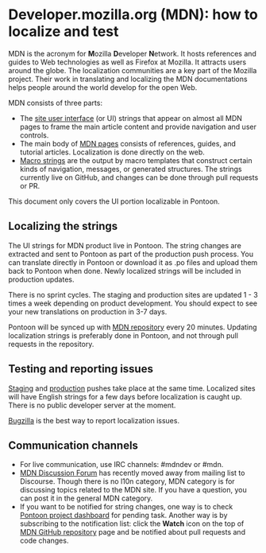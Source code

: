 # Developer.mozilla.org (MDN): how to localize and test

MDN is the acronym for **M**ozilla **D**eveloper **N**etwork. It hosts references and guides to Web technologies as well as Firefox at Mozilla. It attracts users around the globe. The localization communities are a key part of the Mozilla project. Their work in translating and localizing the MDN documentations helps people around the world develop for the open Web.

MDN consists of three parts:

* The [site user interface](https://developer.mozilla.org/) (or UI) strings that appear on almost all MDN pages to frame the main article content and provide navigation and user controls.
* The main body of [MDN pages](https://developer.mozilla.org/docs/MDN/Contribute/Localize/Translating_pages) consists of references, guides, and tutorial articles. Localization is done directly on the web.
* [Macro strings](https://github.com/mdn/kumascript/tree/master/macros) are the output by macro templates that construct certain kinds of navigation, messages, or generated structures. The strings currently live on GitHub, and changes can be done through pull requests or PR.

This document only covers the UI portion localizable in Pontoon.

## Localizing the strings

The UI strings for MDN product live in Pontoon. The string changes are extracted and sent to Pontoon as part of the production push process. You can translate directly in Pontoon or download it as .po files and upload them back to Pontoon when done. Newly localized strings will be included in production updates.

There is no sprint cycles. The staging and production sites are updated 1 - 3 times a week depending on product development. You should expect to see your new translations on production in 3-7 days.

Pontoon will be synced up with [MDN repository](https://github.com/mozilla-l10n/mdn-l10n) every 20 minutes. Updating localization strings is preferably done in Pontoon, and not through pull requests in the repository.

## Testing and reporting issues

[Staging](https://developer.allizom.org/) and [production](https://developer.mozilla.org/) pushes take place at the same time. Localized sites will have English strings for a few days before localization is caught up. There is no public developer server at the moment.

[Bugzilla](https://bugzilla.mozilla.org/enter_bug.cgi?product=Mozilla%20Developer%20Network&component=Localization#h=detail%7Cbug) is the best way to report localization issues.

## Communication channels

* For live communication, use IRC channels: #mdndev or #mdn.
* [MDN Discussion Forum](https://discourse.mozilla-community.org/c/mdn) has recently moved away from mailing list to Discourse. Though there is no l10n category, MDN category is for discussing topics related to the MDN site. If you have a question, you can post it in the general MDN category.
* If you want to be notified for string changes, one way is to check [Pontoon project dashboard](https://pontoon.mozilla.org/projects/mdn/) for pending task. Another way is by subscribing to the notification list: click the **Watch** icon on the top of [MDN GitHub repository](https://github.com/mozilla-l10n/mdn-l10n/) page and be notified about pull requests and code changes.
